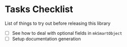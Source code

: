 # Tasks Checklist

List of things to try out before releasing this library

- [ ] See how to deal with optional fields in `mkSmartObject`
- [ ] Setup documentation generation
